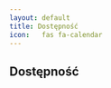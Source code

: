 ```yaml
---
layout: default
title: Dostępność
icon:	fas fa-calendar
---
```


<link href="https://cdn.jsdelivr.net/npm/fullcalendar@6.1.11/index.global.min.css" rel="stylesheet">
<script src="https://cdn.jsdelivr.net/npm/fullcalendar@6.1.11/index.global.min.js"></script>

<h2>Dostępność</h2>
<div id="calendar"></div>

<script>
document.addEventListener('DOMContentLoaded', async function() {
  const el = document.getElementById('calendar');
  const cal = new FullCalendar.Calendar(el, {
    initialView: 'dayGridMonth',
    height: 'auto',
    events: async function(fetchInfo, successCallback, failureCallback) {
      try {
        const res = await fetch('/data/booking-events.json', { cache: 'no-store' });
        const events = await res.json();
        successCallback(events);
      } catch (e) { failureCallback(e); }
    }
  });
  cal.render();
});
</script>